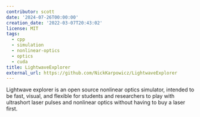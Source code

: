 ```yaml
---
contributor: scott
date: '2024-07-26T00:00:00'
creation_date: '2022-03-07T20:43:02'
license: MIT
tags:
  - cpp
  - simulation
  - nonlinear-optics
  - optics
  - cuda
title: LightwaveExplorer
external_url: https://github.com/NickKarpowicz/LightwaveExplorer
---
```


Lightwave explorer is an open source nonlinear optics simulator, intended to be fast, visual, and flexible for students
and researchers to play with ultrashort laser pulses and nonlinear optics without having to buy a laser first.
